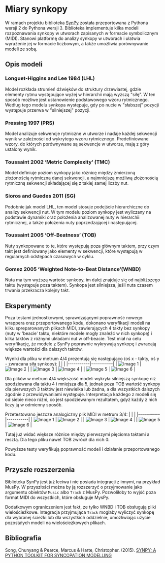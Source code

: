 # Miary synkopy

W ramach projektu biblioteka [SynPy](https://code.soundsoftware.ac.uk/projects/syncopation-dataset/repository) została przeportowana z Pythona wersji 2 do Pythona wersji 3.
Biblioteka implementuje kilka modeli rozpoznawania synkopy w utworach zapisanych w formacie symbolicznym (MIDI).
Stanowi platformę do analizy synkopy w utworach i ułatwia wyrażenie jej w formacie liczbowym, a także umożliwia porównywanie modeli ze sobą.

## Opis modeli

### Longuet-Higgins and Lee 1984 (LHL)

Model rozkłada strumień dźwięków do struktury drzewiastej, gdzie elementy rytmu występujące wyżej w hierarchii mają wyższą "siłę".
W ten sposób możliwe jest ustanowienie podstawowego wzoru rytmicznego.
Według tego modelu synkopa występuje, gdy po nucie w "słabszej" pozycji występuje przerwa w "silniejszej" pozycji. 

### Pressing 1997 (PRS)

Model analizuje sekwencje rytmiczne w utworze i nadaje każdej sekwencji wynik w zależności od wykrytego wzoru rytmicznego.
Predefiniowane wzory, do których porównywane są sekwencje w utworze, mają z góry ustalony wynik.

### Toussaint 2002 ‘Metric Complexity’ (TMC)

Model definiuje poziom synkopy jako różnicę między zmierzoną złożonością rytmiczną danej sekwencji,
a najmniejszą możliwą złożonością rytmiczną sekwencji składającej się z takiej samej liczby nut.

### Sioros and Guedes 2011 (SG)

Podobnie jak model LHL, ten model stosuje podejście hierarchiczne do analizy sekwencji nut.
W tym modelu poziom synkopy jest wyliczany na podstawie dynamiki oraz położenia analizowanej nuty w hierarchii rytmicznej,
a także położenia nuty poprzedzającej i następującej.

### Toussaint 2005 ‘Off-Beatness’ (TOB)

Nuty synkopowane to te, które występują poza głównym taktem, przy czym takt jest definiowany jako
elementy w sekwencji, które występują w regularnych odstępach czasowych w cyklu.

### Gomez 2005 ‘Weighted Note-to-Beat Distance’(WNBD)

Nuta ma tym wyższą wartośc synkopy, im dalej znajduje się od najbliższego taktu (występuje poza taktem).
Synkopa jest silniejsza, jeśli nuta czasem trwania przekracza kolejny takt.

## Eksperymenty

Poza testami jednostkowymi, sprawdzającymi poprawność nowego wrappera oraz przeportowanego kodu, dokonano weryfikacji modeli na kilku spreparowanych plikach MIDI, zawierających 4 takty bez synkopy (nuty w 'beacie' taktu, niektóre modele mogły znaleźć w nich synkopę) i kilka taktów z różnymi układami nut w off-beacie.
Test miał na celu weryfikację, że modele z SynPy poprawnie wykrywają synkopę i zwracają większe wartości dla dalszych taktów.

Wyniki dla pliku w metrum 4/4 prezentują się następująco (oś x - takty, oś y - zwracana siła synkopy):
|           |           |
|-----------|-----------|
| ![Image 1](../../images/syncopation/44/LHL_4.png) | ![Image 2](../../images/syncopation/44/PRS_4.png) |
| ![Image 3](../../images/syncopation/44/SG_4.png) | ![Image 4](../../images/syncopation/44/TMC_4.png) |
| ![Image 5](../../images/syncopation/44/TOB_4.png) | ![Image 6](../../images/syncopation/44/WNBD_4.png) |

Dla plików w metrum 4/4 większość modeli wykryła silniejszą synkopę niż spodziewana dla taktu 4 i mniejsza dla 5, jednak poza TOB wartość synkopy dla pierwszych 3 taktów jest niewielka lub żadna, a dla wszystkich dalszych zgodnie z przewidywaniami występuje. Interpretacja każdego z modeli się od siebie nieco różni, co jest spodziewanym rezultatem, gdyż każdy z nich liczy ją w odmienny sposób.

Przetestowano jeszcze analogiczny plik MIDI w metrum 3/4:
|           |           |
|-----------|-----------|
| ![Image 1](../../images/syncopation/34/LHL_3.png) | ![Image 2](../../images/syncopation/34/PRS_3.png) |
| ![Image 3](../../images/syncopation/34/SG_3.png) | ![Image 4](../../images/syncopation/34/TMC_3.png) |
| ![Image 5](../../images/syncopation/34/TOB_3.png) | ![Image 6](../../images/syncopation/34/WNBD_3.png) |

Tutaj już widać większe różnice między pierwszymi pięcioma taktami a resztą. Dla tego pliku nawet TOB zwrócił dla nich 0.

Powyższe testy weryfikują poprawność modeli i działanie przeportowanego kodu.

## Przyszłe rozszerzenia

Biblioteka SynPy jest już leciwa i nie posiada integracji z innymi, na przykład MusPy. W przyszłości można by ją rozszerzyć o przyjmowanie jako argumentu obiektów `Music` albo `Track` z MusPy.
Pozwoliłoby to wyjść poza format MIDI do wszystkich, które obsługuje MysPy.

Dodatkowym ograniczeniem jest fakt, że tylko WNBD i TOB obsługują pliki wielościeżkowe. Integracja przyjmująca `Track` mogłaby wyliczyć synkopę dla wybranej ścieżki lub dla wszystkich oddzielnie, umożliwiając użycie pozostałych modeli na wielościeżkowych plikach.

## Bibliografia

Song, Chunyang & Pearce, Marcus & Harte, Christopher. (2015).
[SYNPY: A PYTHON TOOLKIT FOR SYNCOPATION MODELLING](https://www.researchgate.net/publication/344730580_SYNPY_A_PYTHON_TOOLKIT_FOR_SYNCOPATION_MODELLING)
